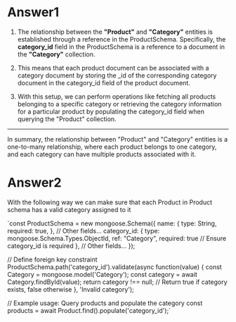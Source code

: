 # Answer1

1. The relationship between the **"Product"** and **"Category"** entities is established through a reference in the ProductSchema. Specifically, the **category_id** field in the ProductSchema is a reference to a document in the **"Category"** collection.

2. This means that each product document can be associated with a category document by storing the _id of the corresponding category document in the category_id field of the product document.

3. With this setup, we can perform operations like fetching all products belonging to a specific category or retrieving the category information for a particular product by populating the category_id field when querying the "Product" collection.

--- 

In summary, the relationship between "Product" and "Category" entities is a one-to-many relationship, where each product belongs to one category, and each category can have multiple products associated with it.


# Answer2

With the following way we can make sure that each Product in Product schema has a valid category assigned to it

`const ProductSchema = new mongoose.Schema({
    name: {
        type: String,
        required: true,
    },
    // Other fields...
    category_id: {
        type: mongoose.Schema.Types.ObjectId,
        ref: "Category",
        required: true // Ensure category_id is required
    },
    // Other fields...
});

// Define foreign key constraint
ProductSchema.path('category_id').validate(async function(value) {
    const Category = mongoose.model('Category');
    const category = await Category.findById(value);
    return category !== null; // Return true if category exists, false otherwise
}, 'Invalid category');

// Example usage: Query products and populate the category
const products = await Product.find().populate('category_id');`





